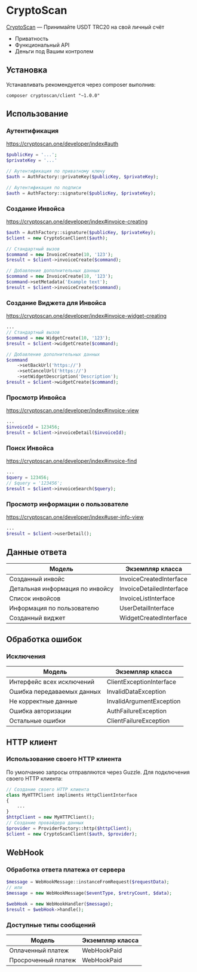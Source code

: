 CryptoScan
=======================================================

[CryptoScan](https://cryptoscan.one) — Принимайте USDT TRC20 на свой личный счёт

- Приватность
- Функциональный API
- Деньги под Вашим контролем

Установка
------------
Устанавливать рекомендуется через composer выполнив:

	composer cryptoscan/client "~1.0.0"

Использование
-----

### Аутентификация

https://cryptoscan.one/developer/index#auth

```php
$publicKey = '...';
$privateKey = '...'

// Аутентификация по приватному ключу
$auth = AuthFactory::privateKey($publicKey, $privateKey);

// Аутентификация по подписи
$auth = AuthFactory::signature($publicKey, $privateKey);
```

### Создание Инвойса

https://cryptoscan.one/developer/index#invoice-creating

```php
$auth = AuthFactory::signature($publicKey, $privateKey);
$client = new CryptoScanClient($auth);

// Стандартный вызов
$command = new InvoiceCreate(10, '123');
$result = $client->invoiceCreate($command);

// Добавление дополнительных данных
$command = new InvoiceCreate(10, '123');
$command->setMetadata('Example text');
$result = $client->invoiceCreate($command);
```

### Создание Виджета для Инвойса

https://cryptoscan.one/developer/index#invoice-widget-creating

```php
...
// Стандартный вызов
$command = new WidgetCreate(10, '123');
$result = $client->widgetCreate($command);

// Добавление дополнительных данных
$command
    ->setBackUrl('https://')
    ->setCancelUrl('https://')
    ->setWidgetDescription('Description');
$result = $client->widgetCreate($command);
```

### Просмотр Инвойса

https://cryptoscan.one/developer/index#invoice-view

```php
...
$invoiceId = 123456;
$result = $client->invoiceDetail($invoiceId);
```

### Поиск Инвойса

https://cryptoscan.one/developer/index#invoice-find

```php
...
$query = 123456;
// $query = '123456';
$result = $client->invoiceSearch($query);
```

### Просмотр информации о пользователе

https://cryptoscan.one/developer/index#user-info-view

```php
...
$result = $client->userDetail();
```

Данные ответа
-----

| Модель                     | Экземпляр класса                   | 
|----------------------------|------------------------------------|
| Созданный инвойс  | InvoiceCreatedInterface |
| Детальная информация по инвойсу | InvoiceDetailedInterface |
| Список инвойсов       | InvoiceListInterface |
| Информация по пользователю         | UserDetailInterface |
| Созданный виджет          | WidgetCreatedInterface |

Обработка ошибок
-----

### Исключения

| Модель                     | Экземпляр класса                   | 
|----------------------------|------------------------------------|
| Интерфейс всех исключений  | ClientExceptionInterface |
| Ошибка передаваемых данных | InvalidDataException |
| Не корректные данные       | InvalidArgumentException |
| Ошибка авторизации         | AuthFailureException |
| Остальные ошибки           | ClientFailureException |

HTTP клиент
-----

### Использование своего HTTP клиента

По умолчанию запросы отправляются через Guzzle. Для подключения своего HTTP клиента:

```php
// Создание своего HTTP клиента
class MyHTTPClient impliments HttpClientInterface
{
    ...
}
$httpClient = new MyHTTPClient();
// Создание провайдера данных
$provider = ProviderFactory::http($httpClient);
$client = new CryptoScanClient($auth, $provider);
```

WebHook
-----

### Обработка ответа платежа от сервера

```php
$message = WebHookMessage::instanceFromRequest($requestData);
// или
$message = new WebHookMessage($eventType, $retryCount, $data);

$webHook = new WebHookHandler($message);
$result = $webHook->handle();
```

### Доступные типы сообщений

| Модель                     | Экземпляр класса                   | 
|----------------------------|------------------------------------|
| Оплаченный платеж  | WebHookPaid |
| Просроченный платеж | WebHookPaid |

